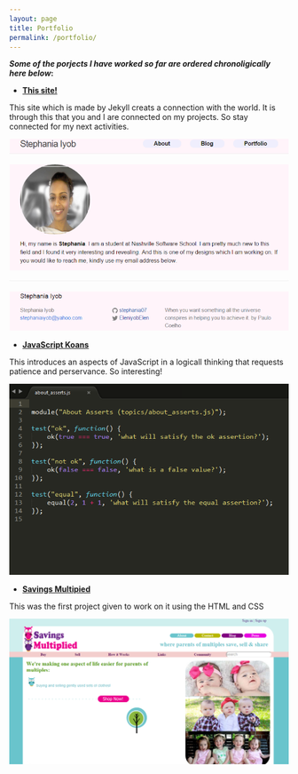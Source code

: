 ```yaml
---
layout: page
title: Portfolio
permalink: /portfolio/
---
```


**_Some of the porjects I have worked so far are ordered chronoligically here below_:**

* [**This site!**](https://github.com/stephania07/stephania07.github.io)

This site which is made by Jekyll creats a connection with the world. It is through this that you and I are connected on my projects. So stay connected for my next activities.

![Jekyll](/downloads/image/jekyll.png "This site")


* [**JavaScript Koans**](https://github.com/stephania07/javaScript-Koans)

This introduces an aspects of JavaScript in a logicall thinking that requests patience and perservance. So interesting!

![assertion](/downloads/image/jskoans.png "Asserts")



* [**Savings Multipied**](https://github.com/stephania07/savingsMultiplied7) 

This was the first project given to work on it using the HTML and CSS


![visit image](/downloads/image/SVMultiplied.png "The Mockup")
